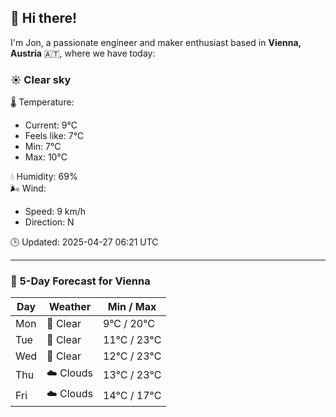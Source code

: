 ## 👋 Hi there!

I'm Jon, a passionate engineer and maker enthusiast based in **Vienna, Austria** 🇦🇹, where we have today:

### ☀️ Clear sky 

🌡️ Temperature: 
* Current: 9°C
* Feels like: 7°C
* Min: 7°C 
* Max: 10°C  

💧 Humidity: 69%  
🌬️ Wind: 
* Speed: 9 km/h 
* Direction: N  

🕒 Updated: 2025-04-27 06:21 UTC

---

### 📅 5-Day Forecast for Vienna

| Day | Weather | Min / Max |
|-----|---------|------------|
| Mon | 🌙 Clear | 9°C / 20°C |
| Tue | 🌙 Clear | 11°C / 23°C |
| Wed | 🌙 Clear | 12°C / 23°C |
| Thu | ☁️ Clouds | 13°C / 23°C |
| Fri | ☁️ Clouds | 14°C / 17°C |
